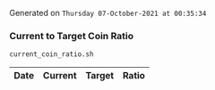 Generated on `Thursday 07-October-2021 at 00:35:34`

### Current to Target Coin Ratio
`current_coin_ratio.sh`

Date|Current|Target|Ratio
---|---|---|---
